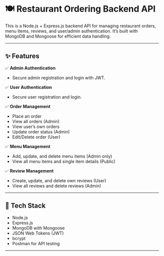 # 🍽️ Restaurant Ordering Backend API

This is a Node.js + Express.js backend API for managing restaurant orders, menu items, reviews, and user/admin authentication. It’s built with MongoDB and Mongoose for efficient data handling.

---

## ✨ Features

✅ **Admin Authentication**
- Secure admin registration and login with JWT.

✅ **User Authentication**
- Secure user registration and login.

✅ **Order Management**
- Place an order
- View all orders (Admin)
- View user’s own orders
- Update order status (Admin)
- Edit/Delete order (User)

✅ **Menu Management**
- Add, update, and delete menu items (Admin only)
- View all menu items and single item details (Public)

✅ **Review Management**
- Create, update, and delete own reviews (User)
- View all reviews and delete reviews (Admin)

---

## 🔌 Tech Stack

- Node.js
- Express.js
- MongoDB with Mongoose
- JSON Web Tokens (JWT)
- bcrypt
- Postman for API testing

---